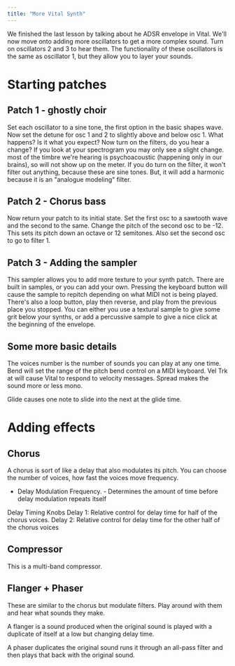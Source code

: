 ```yaml
---
title: "More Vital Synth"
---
```


We finished the last lesson by talking about he ADSR envelope in Vital. We'll now move onto adding more oscillators to get a more complex sound. Turn on oscillators 2 and 3 to hear them. The functionality of these oscillators is the same as oscillator 1, but they allow you to layer your sounds.

# Starting patches

## Patch 1 - ghostly choir

Set each oscillator to a sine tone, the first option in the basic shapes wave. Now set the detune for osc 1 and 2 to slightly above and below osc 1. What happens? Is it what you expect? Now turn on the filters, do you hear a change? If you look at your spectrogram you may only see a slight change. most of the timbre we're hearing is psychoacoustic (happening only in our brains), so will not show up on the meter. If you do turn on the filter, it won't filter out anything, because these are sine tones. But, it will add a harmonic because it is an "analogue modeling" filter.

## Patch 2 - Chorus bass

Now return your patch to its initial state. Set the first osc to a sawtooth wave and the second to the same. Change the pitch of the second osc to be -12. This sets its pitch down an octave or 12 semitones. Also set the second osc to go to filter 1.

## Patch 3 - Adding the sampler

This sampler allows you to add more texture to your synth patch. There are built in samples, or you can add your own. Pressing the keyboard button will cause the sample to repitch depending on what MIDI not is being played. There's also a loop button, play then reverse, and play from the previous place you stopped. You can either you use a textural sample to give some grit below your synths, or add a percussive sample to give a nice click at the beginning of the envelope.

## Some more basic details

The voices number is the number of sounds you can play at any one time. Bend will set the range of the pitch bend control on a MIDI keyboard. Vel Trk at will cause Vital to respond to velocity messages. Spread makes the sound more or less mono.

Glide causes one note to slide into the next at the glide time.

# Adding effects

## Chorus

A chorus is sort of like a delay that also modulates its pitch. You can choose the number of voices, how fast the voices move frequency.

- Delay Modulation Frequency. - Determines the amount of time before delay modulation repeats itself

Delay Timing Knobs
Delay 1: Relative control for delay time for half of the chorus voices.
Delay 2: Relative control for delay time for the other half of the chorus voices

## Compressor

This is a multi-band compressor.

## Flanger + Phaser

These are similar to the chorus but modulate filters. Play around with them and hear what sounds they make.

A flanger is a sound produced when the original sound is played with a duplicate of itself at a low but changing delay time.

A phaser duplicates the original sound runs it through an all-pass filter and then plays that back with the original sound.
